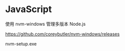 # JavaScript

使用 nvm-windows 管理多版本 Node.js

https://github.com/coreybutler/nvm-windows/releases

nvm-setup.exe
